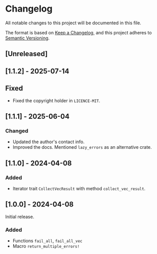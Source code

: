 # Changelog

All notable changes to this project will be documented in this file.

The format is based on
[Keep a Changelog](https://keepachangelog.com/en/1.1.0/),
and this project adheres to
[Semantic Versioning](https://semver.org/spec/v2.0.0.html).

## \[Unreleased]

## \[1.1.2] - 2025-07-14

## Fixed

- Fixed the copyright holder in `LICENCE-MIT`.

## \[1.1.1] - 2025-06-04

### Changed

- Updated the author's contact info.
- Improved the docs. Mentioned `lazy_errors` as an alternative crate.

## \[1.1.0] - 2024-04-08

### Added

- Iterator trait `CollectVecResult` with method `collect_vec_result`.

## \[1.0.0] - 2024-04-08

Initial release.

### Added

- Functions `fail_all`, `fail_all_vec`
- Macro `return_multiple_errors!`
